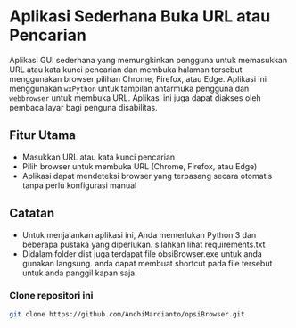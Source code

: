 # Aplikasi Sederhana Buka URL atau Pencarian

Aplikasi GUI sederhana yang memungkinkan pengguna untuk memasukkan URL atau kata kunci pencarian dan membuka halaman tersebut menggunakan browser pilihan Chrome, Firefox, atau Edge. Aplikasi ini menggunakan `wxPython` untuk tampilan antarmuka pengguna dan `webbrowser` untuk membuka URL. Aplikasi ini juga dapat diakses oleh pembaca layar bagi penguna disabilitas.

## Fitur Utama
- Masukkan URL atau kata kunci pencarian
- Pilih browser untuk membuka URL (Chrome, Firefox, atau Edge)
- Aplikasi dapat mendeteksi browser yang terpasang secara otomatis tanpa perlu konfigurasi manual

## Catatan
- Untuk menjalankan aplikasi ini, Anda memerlukan Python 3 dan beberapa pustaka yang diperlukan. silahkan lihat requirements.txt
- Didalam folder dist juga terdapat file obsiBrowser.exe untuk anda gunakan langsung.
anda dapat membuat shortcut pada file tersebut untuk anda panggil kapan saja. 

### Clone repositori ini

   ```bash
   git clone https://github.com/AndhiMardianto/opsiBrowser.git

